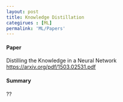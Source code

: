 ```yaml
---
layout: post
title: Knowledge Distillation
categirues : [ML]
permalink: 'ML/Papers'
---
```

#### **Paper** ####
Distilling the Knowledge in a Neural Network    
https://arxiv.org/pdf/1503.02531.pdf  

#### **Summary**
??
